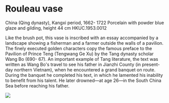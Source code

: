 # Rouleau vase  

China (Qing dynasty), Kangxi period, 1662- 1722 Porcelain with powder blue glaze and gilding, height 44 cm HKUC.1953.0012  

Like the brush pot, this vase is inscribed with an essay accompanied by a landscape showing a fisherman and a farmer outside the walls of a pavilion. The finely executed golden characters copy the famous preface to the Pavilion of Prince Teng (Tengwang Ge Xu) by the Tang dynasty scholar Wang Bo (690- 67). An important example of Tang literature, the text was written as Wang Bo's travel to see his father in Jianzhi County (in present- day northern Vietnam), when he encountered a grand banquet on route. During the banquet he completed his text, in which he lamented his inability to benefit from his talent. He later drowned—at age 26—in the South China Sea before reaching his father.

![](https://cdn-mineru.openxlab.org.cn/result/2025-07-27/26ec8c02-599c-4b79-9876-e092d6287e02/a0ac1546465eac31da108d605bf3136662d429572f7d81e60b811061c7635218.jpg)
